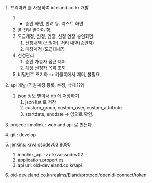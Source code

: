 1. 프리마커 를 사용하여 id.eland.co.kr 개발
	1. + 승인 화면, 반려 등. 리스트 화면
	2. 폼 전달 받아야 함.
	3. 도급계정, 신청, 연장, 신청 연장 승인화면.
		1. 신청내역 (신청자), 처리 내역(승인자)
		2. 매장계정 (도급대체?)
	5. 신청관리
		1. 승인 가능자 접근 제어
		2. 계정 신청자 목록 조회
	6. 비밀번호 초기화 -> 키클록에서 제어, 불필요
2. api 개발 (직원계정 등록, 수정, 삭제???)
	1. json 정보 받아서 db 에 저장하기
		1. json list 로 저장
		2. custom_group, custom_user, custom_attribute
		3. startdate, enddate -> 임의로 확인.



1. project: innolink : web and api 로 만든다. 
2. git : develop
3. jenkins: krvaissodev03:8090
	1. innolink_api -z> krvaissodev02
	2. application.properties
	3. api url: oid-dev.eland.co.kr/api

4. oid-dev.eland.co.kr/realms/Eland/protocol/openid-connect/token